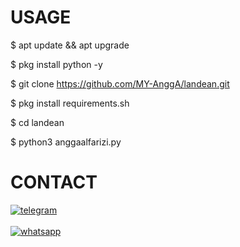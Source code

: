 
# USAGE
$ apt update && apt upgrade

$ pkg install python -y

$ git clone https://github.com/MY-AnggA/landean.git

$ pkg install requirements.sh

$ cd landean

$ python3 anggaalfarizi.py

# CONTACT
<a href="t.me/anggaalfarizi"><img title="telegram" src="https://img.shields.io/badge/contact me-number-blue?style=for-the-badge&logo=telegram"></a>
<br>
<br>
<a href="https://chat.whatsapp.com/LFyNvLb6hHpIhpvhv8a4v7"><img title="whatsapp" src="https://img.shields.io/badge/group-whatsapp-blue?style=for-the-badge&logo=whatsapp"></a>



